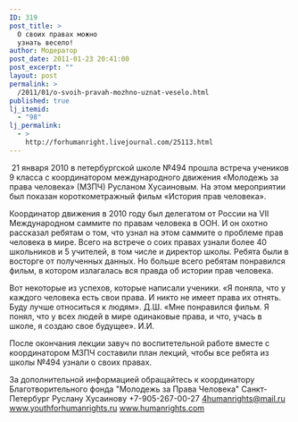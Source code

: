 ```yaml
---
ID: 319
post_title: >
  О своих правах можно
  узнать весело!
author: Модератор
post_date: 2011-01-23 20:41:00
post_excerpt: ""
layout: post
permalink: >
  /2011/01/o-svoih-pravah-mozhno-uznat-veselo.html
published: true
lj_itemid:
  - "98"
lj_permalink:
  - >
    http://forhumanright.livejournal.com/25113.html
---
```

&nbsp;21 января 2010 в петербургской школе №494 прошла встреча учеников 9 класса с координатором международного движения &laquo;Молодежь за права человека&raquo; (МЗПЧ) Русланом Хусаиновым. На этом мероприятии был показан короткометражный фильм &laquo;История прав человека&raquo;.

Координатор движения в 2010 году был делегатом от России на VII Международном саммите по правам человека в ООН. И он охотно рассказал ребятам о том, что узнал на этом саммите о проблеме прав человека в мире. Всего на встрече о соих правах узнали более 40 школьников и 5 учителей, в том числе и директор школы. Ребята были в восторге от полученных данных. Но больше всего ребятам понравился фильм, в котором излагалась вся правда об истории прав человека.

Вот некоторые из успехов, которые написали ученики.
&laquo;Я поняла, что у каждого человека есть свои права. И никто не имеет права их отнять. Буду лучше относиться к людям&raquo;. Д.Ш.
&laquo;Мне понравился фильм. Я понял, что у всех людей в мире одинаковые права, и что, учась в школе, я создаю свое будущее&raquo;. И.И.

После окончания лекции завуч по воспитетельной работе вместе с координатором МЗПЧ составили план лекций, чтобы все ребята из школы №494 узнали о своих правах.

За дополнительной информацией обращайтесь к координатору
Благотворительного фонда &quot;Молодежь за Права Человека&quot; Санкт-Петербург
Руслану Хусаинову
+7-905-267-00-27
4humanrights@mail.ru
www.youthforhumanrights.ru
www.humanrights.com